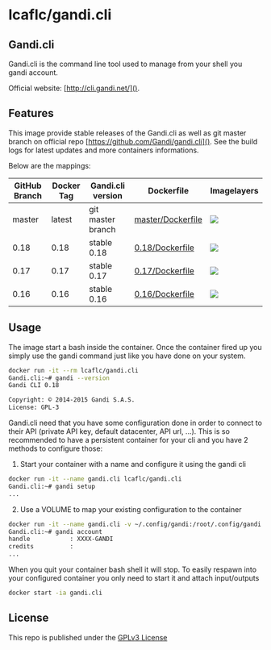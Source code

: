 lcaflc/gandi.cli
================


Gandi.cli
---------

Gandi.cli is the command line tool used to manage from your shell you gandi account.

Official website: [http://cli.gandi.net/]().

Features
--------

This image provide stable releases of the Gandi.cli as well as git master branch on official repo [https://github.com/Gandi/gandi.cli](). See the build logs for latest updates and more containers informations.

Below are the mappings:

| GitHub Branch | Docker Tag | Gandi.cli version | Dockerfile | Imagelayers |
| ------------- | ---------- | ----------------- | ---------- | ----------- |
| master        | latest     | git master branch | [master/Dockerfile](https://github.com/lcaflc/docker-gandi.cli/blob/master/Dockerfile) | [![](https://badge.imagelayers.io/lcaflc/gandi.cli:latest.svg)](https://imagelayers.io/?images=lcaflc/gandi.cli:latest 'Get your own badge on imagelayers.io') |
| 0.18          | 0.18       | stable 0.18       | [0.18/Dockerfile](https://github.com/lcaflc/docker-gandi.cli/blob/0.18/Dockerfile) | [![](https://badge.imagelayers.io/lcaflc/gandi.cli:0.18.svg)](https://imagelayers.io/?images=lcaflc/gandi.cli:0.17 'Get your own badge on imagelayers.io') |
| 0.17          | 0.17       | stable 0.17       | [0.17/Dockerfile](https://github.com/lcaflc/docker-gandi.cli/blob/0.17/Dockerfile) | [![](https://badge.imagelayers.io/lcaflc/gandi.cli:0.17.svg)](https://imagelayers.io/?images=lcaflc/gandi.cli:0.17 'Get your own badge on imagelayers.io') |
| 0.16          | 0.16       | stable 0.16       | [0.16/Dockerfile](https://github.com/lcaflc/docker-gandi.cli/blob/0.16/Dockerfile) | [![](https://badge.imagelayers.io/lcaflc/gandi.cli:0.16.svg)](https://imagelayers.io/?images=lcaflc/gandi.cli:0.16 'Get your own badge on imagelayers.io') |


Usage
-----

The image start a bash inside the container. Once the container fired up you simply use the gandi command just like you have done on your system.
```bash
docker run -it --rm lcaflc/gandi.cli
Gandi.cli:~# gandi --version
Gandi CLI 0.18

Copyright: © 2014-2015 Gandi S.A.S.
License: GPL-3
```

Gandi.cli need that you have some configuration done in order to connect to their API (private API key, default datacenter, API url, ...). This is so recommended to have a persistent container for your cli and you have 2 methods to configure those:
1. Start your container with a name and configure it using the gandi cli
```bash
docker run -it --name gandi.cli lcaflc/gandi.cli
Gandi.cli:~# gandi setup
...
```
2. Use a VOLUME to map your existing configuration to the container
```bash
docker run -it --name gandi.cli -v ~/.config/gandi:/root/.config/gandi lcaflc/gandi.cli
Gandi.cli:~# gandi account
handle           : XXXX-GANDI
credits          :
...
```

When you quit your container bash shell it will stop. To easily respawn into your configured container you only need to start it and attach input/outputs
```bash
docker start -ia gandi.cli
```

License
-------

This repo is published under the [GPLv3 License](http://opensource.org/licenses/GPL-3.0)
